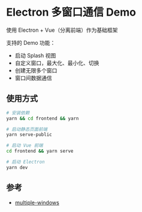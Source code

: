 # Electron 多窗口通信 Demo

使用 Electron + Vue（分离前端）作为基础框架 

支持的 Demo 功能：

- 启动 Splash 视图
- 自定义窗口，最大化、最小化、切换
- 创建无限多个窗口
- 窗口间数据通信

## 使用方式

```sh
# 安装依赖
yarn && cd frontend && yarn

# 启动静态页面前端
yarn serve-public

# 启动 Vue 前端
cd frontend && yarn serve

# 启动 Electron
yarn dev
```

## 参考

- [multiple-windows](https://github.com/akabekobeko/examples-electron/tree/develop/multiple-windows)
